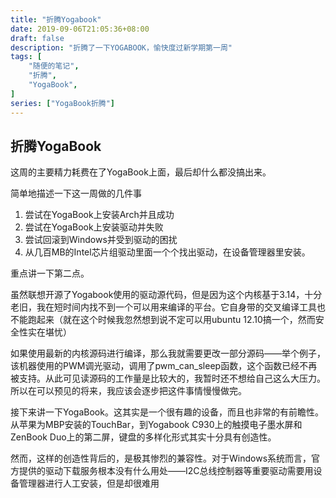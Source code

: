 ```yaml
---
title: "折腾Yogabook"
date: 2019-09-06T21:05:36+08:00
draft: false
description: "折腾了一下YOGABOOK，愉快度过新学期第一周"
tags: [
    "随便的笔记",
    "折腾",
    "YogaBook",
]
series: ["YogaBook折腾"]
---
```

## 折腾YogaBook
这周的主要精力耗费在了YogaBook上面，最后却什么都没搞出来。

简单地描述一下这一周做的几件事

1. 尝试在YogaBook上安装Arch并且成功
2. 尝试在YogaBook上安装驱动并失败
3. 尝试回滚到Windows并受到驱动的困扰
4. 从几百MB的Intel芯片组驱动里面一个个找出驱动，在设备管理器里安装。

重点讲一下第二点。

虽然联想开源了Yogabook使用的驱动源代码，但是因为这个内核基于3.14，十分老旧，我在短时间内找不到一个可以用来编译的平台。它自身带的交叉编译工具也不能跑起来（就在这个时候我忽然想到说不定可以用ubuntu 12.10搞一个，然而安全性实在堪忧）

如果使用最新的内核源码进行编译，那么我就需要更改一部分源码——举个例子，该机器使用的PWM调光驱动，调用了pwm_can_sleep函数，这个函数已经不再被支持。从此可见读源码的工作量是比较大的，我暂时还不想给自己这么大压力。所以在可以预见的将来，我应该会逐步把这件事情慢慢做完。

接下来讲一下YogaBook。这其实是一个很有趣的设备，而且也非常的有前瞻性。从苹果为MBP安装的TouchBar，到Yogabook C930上的触摸电子墨水屏和ZenBook Duo上的第二屏，键盘的多样化形式其实十分具有创造性。

然而，这样的创造性背后的，是极其惨烈的兼容性。对于Windows系统而言，官方提供的驱动下载服务根本没有什么用处——I2C总线控制器等重要驱动需要用设备管理器进行人工安装，但是却很难用